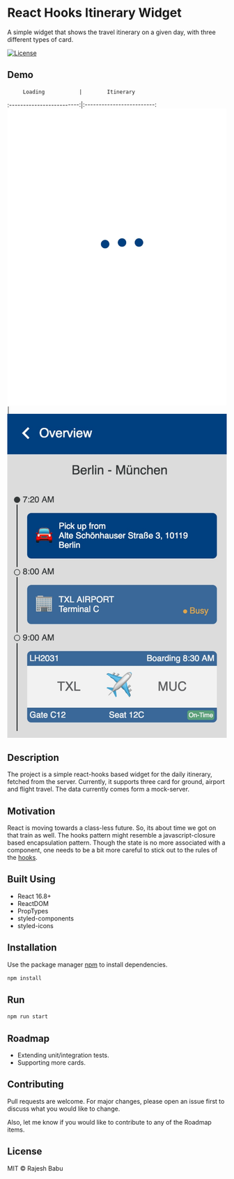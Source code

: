 # React Hooks Itinerary Widget
A simple widget that shows the travel itinerary on a given day, with three different types of card. 

<p>
  <a href="https://github.com/rajeshdavidbabu/react-hooks-itinerary-widget/blob/master/LICENSE">
    <img src="https://img.shields.io/npm/l/express.svg?maxAge=2592000&style=flat-square"
         alt="License">
  </a>
</p>

## Demo

         Loading           |        Itinerary
:-------------------------:|:-------------------------:
![](https://github.com/rajeshdavidbabu/react-hooks-itinerary-widget/blob/master/demo/loading.jpg)  |  ![](https://github.com/rajeshdavidbabu/react-hooks-itinerary-widget/blob/master/demo/itinerary.jpg)

## Description
The project is a simple react-hooks based widget for the daily itinerary, fetched from the server. Currently, it supports three card for ground, airport and flight travel. The data currently comes form a mock-server.

## Motivation
React is moving towards a class-less future. So, its about time we got on that train as well. The hooks pattern might resemble a javascript-closure based encapsulation pattern. Though the state is no more associated with a component, one needs to be a bit more careful to stick out to the rules of the [hooks](https://reactjs.org/docs/hooks-intro.html). 

## Built Using
- React 16.8+
- ReactDOM
- PropTypes
- styled-components
- styled-icons

## Installation

Use the package manager [npm](https://www.npmjs.com/get-npm) to install dependencies.

```bash
npm install
```
## Run

```bash
npm run start
```

## Roadmap
- Extending unit/integration tests.
- Supporting more cards.

## Contributing
Pull requests are welcome. For major changes, please open an issue first to discuss what you would like to change.

Also, let me know if you would like to contribute to any of the Roadmap items.

## License

MIT © Rajesh Babu

